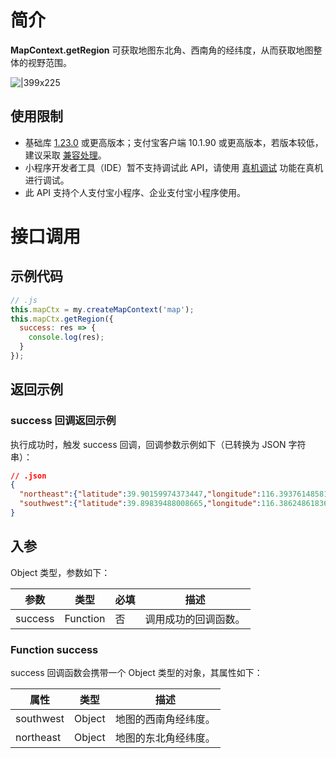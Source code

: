 # 简介

**MapContext.getRegion** 可获取地图东北角、西南角的经纬度，从而获取地图整体的视野范围。

![|399x225](http://mdn.alipayobjects.com/afts/img/A*9KnRSZHPtBZ9xbJMl2ucnwBkAa8wAA/original?bz=openpt_doc&t=FDATT4LmNWYCQJlzrCcm0QAAAABkMK8AAAAA#align=left&display=inline&height=225&margin=%5Bobject%20Object%5D&originHeight=225&originWidth=399&status=done&style=stroke&width=399)

## 使用限制

- 基础库 [1.23.0](https://opendocs.alipay.com/mini/framework/lib) 或更高版本；支付宝客户端 10.1.90 或更高版本，若版本较低，建议采取 [兼容处理](https://opendocs.alipay.com/mini/framework/compatibility)。
- 小程序开发者工具（IDE）暂不支持调试此 API，请使用 [真机调试](https://opendocs.alipay.com/mini/ide/remote-debug) 功能在真机进行调试。
- 此 API 支持个人支付宝小程序、企业支付宝小程序使用。

# 接口调用

## 示例代码

```javascript
// .js
this.mapCtx = my.createMapContext('map');
this.mapCtx.getRegion({
  success: res => {
    console.log(res);
  }
});
```

## 返回示例

### success 回调返回示例

执行成功时，触发 success 回调，回调参数示例如下（已转换为 JSON 字符串）：

```json
// .json
{
  "northeast":{"latitude":39.90159974373447,"longitude":116.39376148581508},
  "southwest":{"latitude":39.89839488008665,"longitude":116.38624861836435}
}
```

## 入参

Object 类型，参数如下：

| **参数** | **类型** | **必填** | **描述** |
| --- | --- | --- | --- |
| success | Function | 否 | 调用成功的回调函数。 |

### Function success

success 回调函数会携带一个 Object 类型的对象，其属性如下：

| **属性** | **类型** | **描述** |
| --- | --- | --- |
| southwest | Object | 地图的西南角经纬度。 |
| northeast | Object | 地图的东北角经纬度。 |
